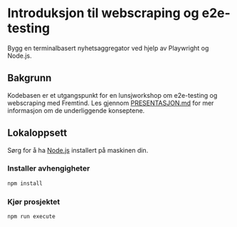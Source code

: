 # Introduksjon til webscraping og e2e-testing
Bygg en terminalbasert nyhetsaggregator ved hjelp av Playwright og Node.js.

## Bakgrunn
Kodebasen er et utgangspunkt for en lunsjworkshop om e2e-testing og webscraping med Fremtind.
Les gjennom [PRESENTASJON.md](PRESENTASJON.md) for mer informasjon om de underliggende konseptene.

## Lokaloppsett
Sørg for å ha [Node.js](https://nodejs.org/en/) installert på maskinen din.

### Installer avhengigheter
```bash
npm install
```

### Kjør prosjektet
```bash
npm run execute
```
